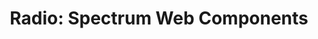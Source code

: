 ---
layout: examples.njk
title: 'Radio: Spectrum Web Components'
displayName: Radio
componentName: radio
tags:
  - component-examples
---
